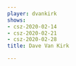 ```yaml
---
player: dvankirk
shows:
- csz-2020-02-14
- csz-2020-02-21
- csz-2020-02-28
title: Dave Van Kirk

---
```

